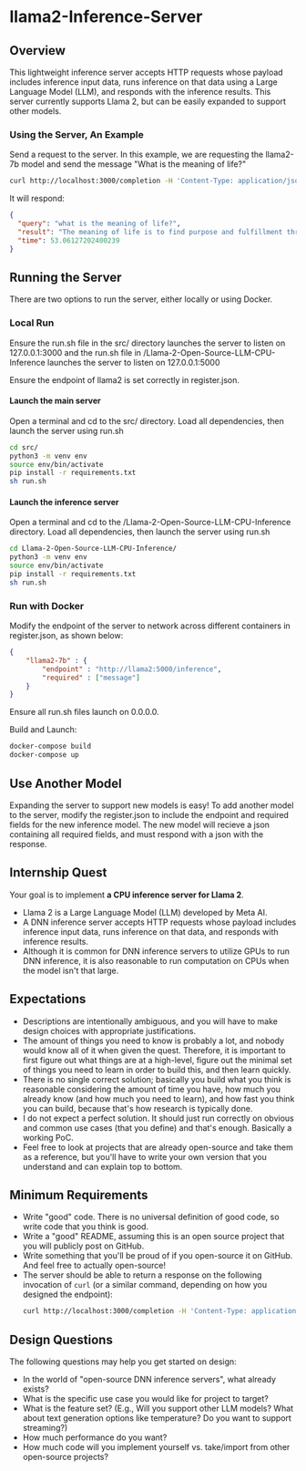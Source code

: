 # llama2-Inference-Server

## Overview
This lightweight inference server accepts HTTP requests whose payload includes inference input data, runs inference on that data using a Large Language Model (LLM), and responds with the inference results. This server currently supports Llama 2, but can be easily expanded to support other models. 

### Using the Server, An Example

Send a request to the server. In this example, we are requesting the llama2-7b model and send the message "What is the meaning of life?"

```sh
curl http://localhost:3000/completion -H 'Content-Type: application/json' -d '{"model": "llama2-7b", "message": "What is the meaning of life?"}'
```

It will respond:

```json
{
  "query": "what is the meaning of life?",
  "result": "The meaning of life is to find purpose and fulfillment through our experiences, relationships, and contributions to society.",
  "time": 53.06127202400239
}
```
## Running the Server

There are two options to run the server, either locally or using Docker. 

### Local Run

Ensure the run.sh file in the src/ directory launches the server to listen on 127.0.0.1:3000 and the run.sh file in /Llama-2-Open-Source-LLM-CPU-Inference launches the server to listen on 127.0.0.1:5000

Ensure the endpoint of llama2 is set correctly in register.json.

#### Launch the main server
Open a terminal and cd to the src/ directory. Load all dependencies, then launch the server using run.sh

```sh
cd src/
python3 -m venv env
source env/bin/activate
pip install -r requirements.txt
sh run.sh
```

#### Launch the inference server
Open a terminal and cd to the /Llama-2-Open-Source-LLM-CPU-Inference directory. Load all dependencies, then launch the server using run.sh

```sh
cd Llama-2-Open-Source-LLM-CPU-Inference/
python3 -m venv env
source env/bin/activate
pip install -r requirements.txt
sh run.sh
```

### Run with Docker

Modify the endpoint of the server to network across different containers in register.json, as shown below:

```json
{
    "llama2-7b" : {
        "endpoint" : "http://llama2:5000/inference",
        "required" : ["message"]
    }
}
```

Ensure all run.sh files launch on 0.0.0.0. 

Build and Launch:

```sh
docker-compose build
docker-compose up
```

## Use Another Model

Expanding the server to support new models is easy! To add another model to the server, modify the register.json to include the endpoint and required fields for the new inference model. The new model will recieve a json containing all required fields, and must respond with a json with the response.









## Internship Quest

Your goal is to implement **a CPU inference server for Llama 2**.

- Llama 2 is a Large Language Model (LLM) developed by Meta AI.
- A DNN inference server accepts HTTP requests whose payload includes inference input data, runs inference on that data, and responds with inference results.
- Although it is common for DNN inference servers to utilize GPUs to run DNN inference, it is also reasonable to run computation on CPUs when the model isn't that large.

## Expectations

- Descriptions are intentionally ambiguous, and you will have to make design choices with appropriate justifications.
- The amount of things you need to know is probably a lot, and nobody would know all of it when given the quest. Therefore, it is important to first figure out what things are at a high-level, figure out the minimal set of things you need to learn in order to build this, and then learn quickly.
- There is no single correct solution; basically you build what you think is reasonable considering the amount of time you have, how much you already know (and how much you need to learn), and how fast you think you can build, because that's how research is typically done.
- I do not expect a perfect solution. It should just run correctly on obvious and common use cases (that you define) and that's enough. Basically a working PoC.
- Feel free to look at projects that are already open-source and take them as a reference, but you'll have to write your own version that you understand and can explain top to bottom.

## Minimum Requirements

- Write "good" code. There is no universal definition of good code, so write code that you think is good.
- Write a "good" README, assuming this is an open source project that you will publicly post on GitHub.
- Write something that you'll be proud of if you open-source it on GitHub. And feel free to actually open-source!
- The server should be able to return a response on the following invocation of `curl` (or a similar command, depending on how you designed the endpoint):
  ```sh
  curl http://localhost:3000/completion -H 'Content-Type: application/json' -d '{"model": "llama2-7b", "message": "Once upon a time"}'
  ```

## Design Questions

The following questions may help you get started on design:

- In the world of "open-source DNN inference servers", what already exists?
- What is the specific use case you would like for project to target?
- What is the feature set? (E.g., Will you support other LLM models? What about text generation options like temperature? Do you want to support streaming?)
- How much performance do you want?
- How much code will you implement yourself vs. take/import from other open-source projects?
